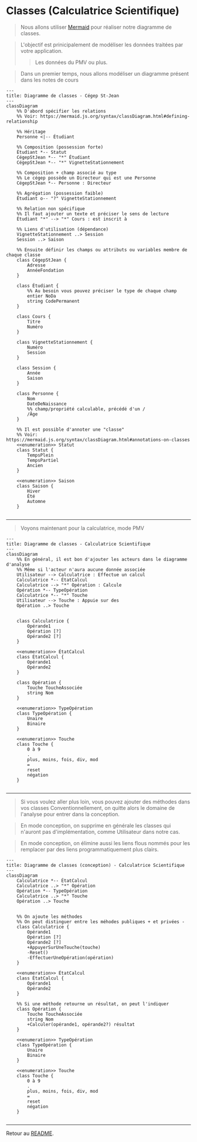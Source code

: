 
# Classes (Calculatrice Scientifique)

> Nous allons utiliser [Mermaid](https://mermaid.js.org/syntax/classDiagram.html) pour réaliser notre diagramme de classes.

> L'objectif est prinicipalement de modéliser les données traitées par votre application.
> > Les données du PMV ou plus.

> Dans un premier temps, nous allons modéliser un diagramme présent dans les notes de cours

```mermaid
---
title: Diagramme de classes - Cégep St-Jean
---
classDiagram
    %% D'abord spécifier les relations
    %% Voir: https://mermaid.js.org/syntax/classDiagram.html#defining-relationship

    %% Héritage
    Personne <|-- Étudiant
    
    %% Composition (possession forte)
    Étudiant *-- Statut
    CégepStJean *-- "*" Étudiant
    CégepStJean *-- "*" VignetteStationnement
    
    %% Composition + champ associé au type
    %% Le cégep possède un Directeur qui est une Personne
    CégepStJean *-- Personne : Directeur

    %% Agrégation (possession faible)
    Étudiant o-- "?" VignetteStationnement
    
    %% Relation non spécifique
    %% Il faut ajouter un texte et préciser le sens de lecture
    Étudiant "*" --> "*" Cours : est inscrit à

    %% Liens d'utilisation (dépendance)
    VignetteStationnement ..> Session
    Session ..> Saison
    
    %% Ensuite définir les champs ou attributs ou variables membre de chaque classe
    class CégepStJean {
        Adresse
        AnnéeFondation
    }
    
    class Étudiant {
        %% Au besoin vous pouvez préciser le type de chaque champ
        entier NoDa
        string CodePermanent
    }
    
    class Cours {
        Titre
        Numéro
    }
    
    class VignetteStationnement {
        Numéro
        Session
    }
    
    class Session {
        Année
        Saison
    }
    
    class Personne {
        Nom
        DateDeNaissance
        %% champ/propriété calculable, précédé d'un /
        /Âge
    }
    
    %% Il est possible d'annoter une "classe"
    %% Voir: https://mermaid.js.org/syntax/classDiagram.html#annotations-on-classes
    <<enumeration>> Statut
    class Statut {
        TempsPlein
        TempsPartiel
        Ancien
    }
    
    <<enumeration>> Saison
    class Saison {
        Hiver
        Été
        Automne
    }
    
```

---

> Voyons maintenant pour la calculatrice, mode PMV

```mermaid
---
title: Diagramme de classes - Calculatrice Scientifique
---
classDiagram
    %% En général, il est bon d'ajouter les acteurs dans le diagramme d'analyse
    %% Même si l'acteur n'aura aucune donnée associée
    Utilisateur --> Calculatrice : Effectue un calcul
    Calculatrice *-- ÉtatCalcul
    Calculatrice --> "*" Opération : Calcule
    Opération *-- TypeOpération
    Calculatrice *-- "*" Touche
    Utilisateur --> Touche : Appuie sur des
    Opération ..> Touche


    class Calculatrice {
        Opérande1
        Opération [?]
        Opérande2 [?]
    }
    
    <<enumeration>> ÉtatCalcul 
    class ÉtatCalcul {
        Opérande1
        Opérande2
    }
    
    class Opération {
        Touche ToucheAssociée
        string Nom
    }
    
    <<enumeration>> TypeOpération     
    class TypeOpération {
        Unaire
        Binaire
    }
    
    <<enumeration>> Touche
    class Touche {
        0 à 9
        .
        plus, moins, fois, div, mod
        =
        reset
        négation
    }
    
```

---

> Si vous voulez aller plus loin, vous pouvez ajouter des méthodes dans vos classes
> Conventionnellement, on quitte alors le domaine de l'analyse pour entrer dans la conception.

> En mode conception, on supprime en générale les classes qui
> n'auront pas d'implémentation, comme Utilisateur dans notre cas.

> En mode conception, on élimine aussi les liens flous nommés pour les
> remplacer par des liens programmatiquement plus clairs.


```mermaid
---
title: Diagramme de classes (conception) - Calculatrice Scientifique
---
classDiagram
    Calculatrice *-- ÉtatCalcul
    Calculatrice ..> "*" Opération
    Opération *-- TypeOpération
    Calculatrice ..> "*" Touche 
    Opération ..> Touche


    %% On ajoute les méthodes
    %% On peut distinguer entre les méhodes publiques + et privées -
    class Calculatrice {
        Opérande1
        Opération [?]
        Opérande2 [?]
        +AppuyerSurUneTouche(touche)
        -Reset()
        -EffectuerUneOpération(opération)
    }
    
    <<enumeration>> ÉtatCalcul 
    class ÉtatCalcul {
        Opérande1
        Opérande2
    }
    
    %% Si une méthode retourne un résultat, on peut l'indiquer
    class Opération {
        Touche ToucheAssociée
        string Nom
        +Calculer(opérande1, opérande2?) résultat
    }
    
    <<enumeration>> TypeOpération     
    class TypeOpération {
        Unaire
        Binaire
    }
    
    <<enumeration>> Touche
    class Touche {
        0 à 9
        .
        plus, moins, fois, div, mod
        =
        reset
        négation
    }
    
```

---

Retour au [README](../README.md).
